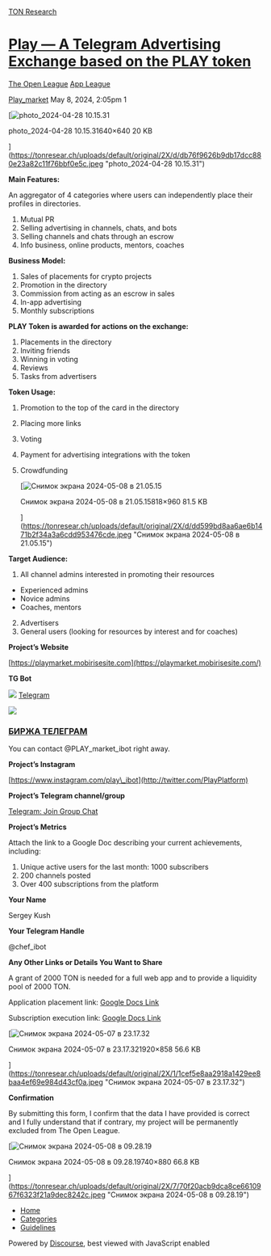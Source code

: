 [TON Research](/)

# [Play — A Telegram Advertising Exchange based on the PLAY token](/t/play-a-telegram-advertising-exchange-based-on-the-play-token/16566)

[The Open League](/c/the-open-league/app-leaderboard/58)  [App League](/c/the-open-league/app-leaderboard/58) 

    

[Play\_market](https://tonresear.ch/u/Play_market)   May 8, 2024, 2:05pm  1

[![photo_2024-04-28 10.15.31](https://tonresear.ch/uploads/default/optimized/2X/d/db76f9626b9db17dcc880e23a82c11f76bbf0e5c_2_500x500.jpeg)

photo\_2024-04-28 10.15.31640×640 20 KB

](https://tonresear.ch/uploads/default/original/2X/d/db76f9626b9db17dcc880e23a82c11f76bbf0e5c.jpeg "photo_2024-04-28 10.15.31")

**Main Features:**

An aggregator of 4 categories where users can independently place their profiles in directories.

1.  Mutual PR
2.  Selling advertising in channels, chats, and bots
3.  Selling channels and chats through an escrow
4.  Info business, online products, mentors, coaches

**Business Model:**

1.  Sales of placements for crypto projects
2.  Promotion in the directory
3.  Commission from acting as an escrow in sales
4.  In-app advertising
5.  Monthly subscriptions

**PLAY Token is awarded for actions on the exchange:**

1.  Placements in the directory
2.  Inviting friends
3.  Winning in voting
4.  Reviews
5.  Tasks from advertisers

**Token Usage:**

1.  Promotion to the top of the card in the directory
2.  Placing more links
3.  Voting
4.  Payment for advertising integrations with the token
5.  Crowdfunding  
    
    [![Снимок экрана 2024-05-08 в 21.05.15](https://tonresear.ch/uploads/default/optimized/2X/d/dd599bd8aa6ae6b1471b2f34a3a6cdd953476cde_2_426x500.jpeg)
    
    Снимок экрана 2024-05-08 в 21.05.15818×960 81.5 KB
    
    ](https://tonresear.ch/uploads/default/original/2X/d/dd599bd8aa6ae6b1471b2f34a3a6cdd953476cde.jpeg "Снимок экрана 2024-05-08 в 21.05.15")
    

**Target Audience:**

1.  All channel admins interested in promoting their resources

*   Experienced admins
*   Novice admins
*   Coaches, mentors

2.  Advertisers
3.  General users (looking for resources by interest and for coaches)

**Project’s Website**

[https://playmarket.mobirisesite.com](https://playmarket.mobirisesite.com/)

**TG Bot**

![](https://telegram.org/img/website_icon.svg?4) [Telegram](https://t.me/PLAY_market_ibot)

![](https://tonresear.ch/uploads/default/original/2X/1/1bddb4a5183f94f9f1a06ad783de3c9616ae6bab.jpeg)

### [БИРЖА ТЕЛЕГРАМ](https://t.me/PLAY_market_ibot)

You can contact @PLAY\_market\_ibot right away.

**Project’s Instagram**

[https://www.instagram.com/play\_ibot](http://twitter.com/PlayPlatform)

**Project’s Telegram channel/group**

[Telegram: Join Group Chat](https://t.me/piar_botic)

**Project’s Metrics**

Attach the link to a Google Doc describing your current achievements, including:

1.  Unique active users for the last month: 1000 subscribers
2.  200 channels posted
3.  Over 400 subscriptions from the platform

**Your Name**

Sergey Kush

**Your Telegram Handle**

@chef\_ibot

**Any Other Links or Details You Want to Share**

A grant of 2000 TON is needed for a full web app and to provide a liquidity pool of 2000 TON.

Application placement link: [Google Docs Link](https://docs.google.com/spreadsheets/d/11HbdUjOtNj_XFS-kcYYCCkIA_SYM_K5crOVgl15M1G4/edit?usp=sharing)

Subscription execution link: [Google Docs Link](https://docs.google.com/spreadsheets/d/1DfDYilqbnGWI9t2dkQkrO_HvHEZlkAeiTnM072v30Nc/edit?usp=sharing)

[![Снимок экрана 2024-05-07 в 23.17.32](https://tonresear.ch/uploads/default/optimized/2X/1/1cef5e8aa2918a1429ee8baa4ef69e984d43cf0a_2_690x308.jpeg)

Снимок экрана 2024-05-07 в 23.17.321920×858 56.6 KB

](https://tonresear.ch/uploads/default/original/2X/1/1cef5e8aa2918a1429ee8baa4ef69e984d43cf0a.jpeg "Снимок экрана 2024-05-07 в 23.17.32")

**Confirmation**

By submitting this form, I confirm that the data I have provided is correct and I fully understand that if contrary, my project will be permanently excluded from The Open League.  

[![Снимок экрана 2024-05-08 в 09.28.19](https://tonresear.ch/uploads/default/optimized/2X/7/70f20acb9dca8ce6610967f6323f21a9dec8242c_2_420x500.jpeg)

Снимок экрана 2024-05-08 в 09.28.19740×880 66.8 KB

](https://tonresear.ch/uploads/default/original/2X/7/70f20acb9dca8ce6610967f6323f21a9dec8242c.jpeg "Снимок экрана 2024-05-08 в 09.28.19")

 

*   [Home](/)
*   [Categories](/categories)
*   [Guidelines](/guidelines)

Powered by [Discourse](https://www.discourse.org), best viewed with JavaScript enabled